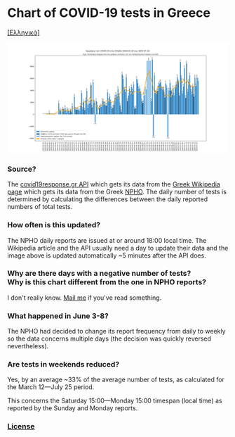 # Chart of COVID-19 tests in Greece
[[Ελληνικά]](README.md)

[![](plots/latest.png)](https://raw.githubusercontent.com/tdiam/covid19-el-plot-tests/master/plots/latest.png)

### Source?
The [covid19response.gr API](https://covid-19-greece.herokuapp.com/) which gets its data from the [Greek Wikipedia page](https://el.wikipedia.org/wiki/%CE%A0%CE%B1%CE%BD%CE%B4%CE%B7%CE%BC%CE%AF%CE%B1_%CF%84%CE%BF%CF%85_%CE%BA%CE%BF%CF%81%CE%BF%CE%BD%CE%BF%CF%8A%CE%BF%CF%8D_%CF%83%CF%84%CE%B7%CE%BD_%CE%95%CE%BB%CE%BB%CE%AC%CE%B4%CE%B1_%CF%84%CE%BF_2020#%CE%A3%CF%84%CE%B1%CF%84%CE%B9%CF%83%CF%84%CE%B9%CE%BA%CE%AC_%CF%83%CF%84%CE%BF%CE%B9%CF%87%CE%B5%CE%AF%CE%B1) which gets its data from the Greek [NPHO](https://eody.gov.gr/epidimiologika-statistika-dedomena/ektheseis-covid-19/). The daily number of tests is determined by calculating the differences between the daily reported numbers of total tests.

### How often is this updated?
The NPHO daily reports are issued at or around 18:00 local time. The Wikipedia article and the API usually need a day to update their data and the image above is updated automatically ~5 minutes after the API does.

### Why are there days with a negative number of tests?<br />Why is this chart different from the one in NPHO reports?
I don't really know. [Mail me](mailto:diamaltho@gmail.com) if you've read something.

### What happened in June 3-8?
The NPHO had decided to change its report frequency from daily to weekly so the data concerns multiple days (the decision was quickly reversed nevertheless).

### Are tests in weekends reduced?
Yes, by an average ~33% of the average number of tests, as calculated for the March 12—July 25 period.

This concerns the Saturday 15:00—Monday 15:00 timespan (local time) as reported by the Sunday and Monday reports.

### [License](LICENSE.txt)

